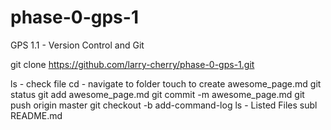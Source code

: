 # phase-0-gps-1
GPS 1.1 - Version Control and Git

git clone https://github.com/larry-cherry/phase-0-gps-1.git

ls - check file
cd - navigate to folder
touch to create awesome_page.md
git status 
git add awesome_page.md
git commit -m awesome_page.md
git push origin master
git checkout -b add-command-log
ls - Listed Files
subl README.md
